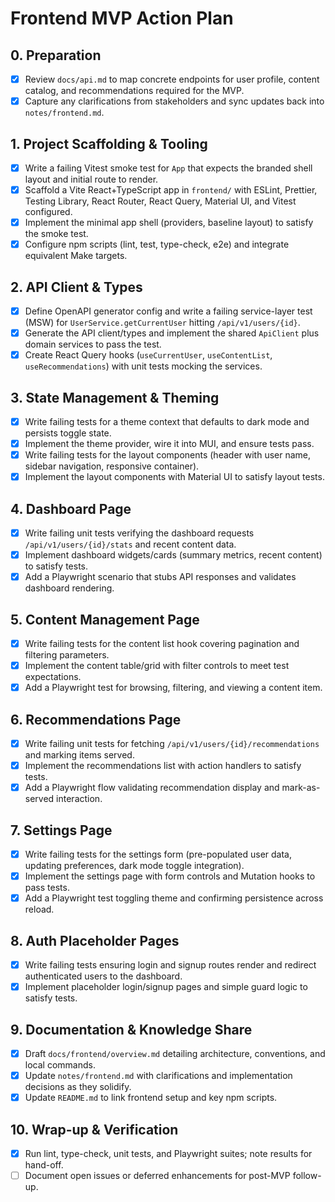 # Frontend MVP Action Plan

## 0. Preparation
- [x] Review `docs/api.md` to map concrete endpoints for user profile, content catalog, and recommendations required for the MVP.
- [x] Capture any clarifications from stakeholders and sync updates back into `notes/frontend.md`.

## 1. Project Scaffolding & Tooling
- [x] Write a failing Vitest smoke test for `App` that expects the branded shell layout and initial route to render.
- [x] Scaffold a Vite React+TypeScript app in `frontend/` with ESLint, Prettier, Testing Library, React Router, React Query, Material UI, and Vitest configured.
- [x] Implement the minimal app shell (providers, baseline layout) to satisfy the smoke test.
- [x] Configure npm scripts (lint, test, type-check, e2e) and integrate equivalent Make targets.

## 2. API Client & Types
- [x] Define OpenAPI generator config and write a failing service-layer test (MSW) for `UserService.getCurrentUser` hitting `/api/v1/users/{id}`.
- [x] Generate the API client/types and implement the shared `ApiClient` plus domain services to pass the test.
- [x] Create React Query hooks (`useCurrentUser`, `useContentList`, `useRecommendations`) with unit tests mocking the services.

## 3. State Management & Theming
- [x] Write failing tests for a theme context that defaults to dark mode and persists toggle state.
- [x] Implement the theme provider, wire it into MUI, and ensure tests pass.
- [x] Write failing tests for the layout components (header with user name, sidebar navigation, responsive container).
- [x] Implement the layout components with Material UI to satisfy layout tests.

## 4. Dashboard Page
- [x] Write failing unit tests verifying the dashboard requests `/api/v1/users/{id}/stats` and recent content data.
- [x] Implement dashboard widgets/cards (summary metrics, recent content) to satisfy tests.
- [x] Add a Playwright scenario that stubs API responses and validates dashboard rendering.

## 5. Content Management Page
- [x] Write failing tests for the content list hook covering pagination and filtering parameters.
- [x] Implement the content table/grid with filter controls to meet test expectations.
- [x] Add a Playwright test for browsing, filtering, and viewing a content item.

## 6. Recommendations Page
- [x] Write failing unit tests for fetching `/api/v1/users/{id}/recommendations` and marking items served.
- [x] Implement the recommendations list with action handlers to satisfy tests.
- [x] Add a Playwright flow validating recommendation display and mark-as-served interaction.

## 7. Settings Page
- [x] Write failing tests for the settings form (pre-populated user data, updating preferences, dark mode toggle integration).
- [x] Implement the settings page with form controls and Mutation hooks to pass tests.
- [x] Add a Playwright test toggling theme and confirming persistence across reload.

## 8. Auth Placeholder Pages
- [x] Write failing tests ensuring login and signup routes render and redirect authenticated users to the dashboard.
- [x] Implement placeholder login/signup pages and simple guard logic to satisfy tests.

## 9. Documentation & Knowledge Share
- [x] Draft `docs/frontend/overview.md` detailing architecture, conventions, and local commands.
- [x] Update `notes/frontend.md` with clarifications and implementation decisions as they solidify.
- [x] Update `README.md` to link frontend setup and key npm scripts.

## 10. Wrap-up & Verification
- [x] Run lint, type-check, unit tests, and Playwright suites; note results for hand-off.
- [ ] Document open issues or deferred enhancements for post-MVP follow-up.
